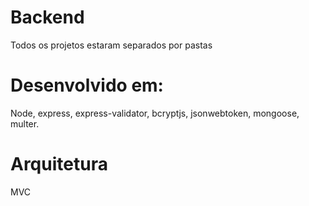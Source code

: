 # Backend

Todos os projetos estaram separados por pastas

# Desenvolvido em:

Node, express, express-validator, bcryptjs, jsonwebtoken, mongoose, multer.

# Arquitetura

MVC


